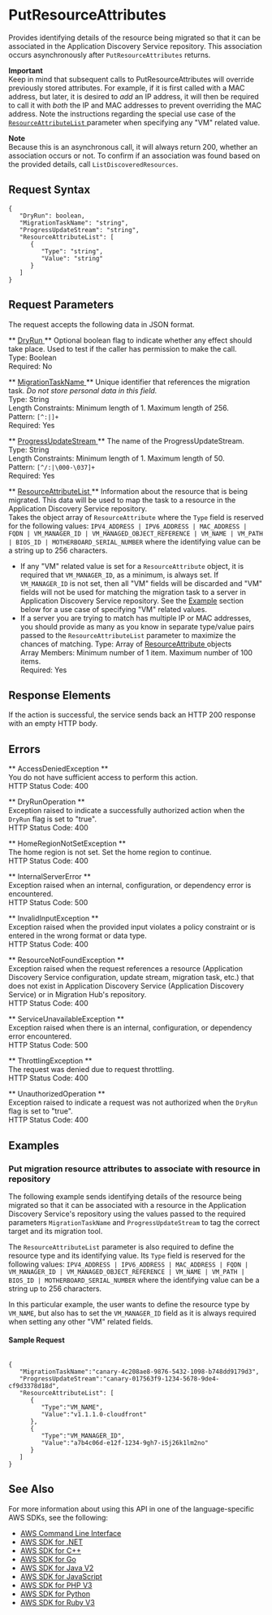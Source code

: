 # PutResourceAttributes<a name="API_PutResourceAttributes"></a>

Provides identifying details of the resource being migrated so that it can be associated in the Application Discovery Service repository\. This association occurs asynchronously after `PutResourceAttributes` returns\.

**Important**  
Keep in mind that subsequent calls to PutResourceAttributes will override previously stored attributes\. For example, if it is first called with a MAC address, but later, it is desired to *add* an IP address, it will then be required to call it with *both* the IP and MAC addresses to prevent overriding the MAC address\.
Note the instructions regarding the special use case of the [ `ResourceAttributeList` ](https://docs.aws.amazon.com/migrationhub/latest/ug/API_PutResourceAttributes.html#migrationhub-PutResourceAttributes-request-ResourceAttributeList) parameter when specifying any "VM" related value\.

**Note**  
Because this is an asynchronous call, it will always return 200, whether an association occurs or not\. To confirm if an association was found based on the provided details, call `ListDiscoveredResources`\.

## Request Syntax<a name="API_PutResourceAttributes_RequestSyntax"></a>

```
{
   "DryRun": boolean,
   "MigrationTaskName": "string",
   "ProgressUpdateStream": "string",
   "ResourceAttributeList": [ 
      { 
         "Type": "string",
         "Value": "string"
      }
   ]
}
```

## Request Parameters<a name="API_PutResourceAttributes_RequestParameters"></a>

The request accepts the following data in JSON format\.

 ** [ DryRun ](#API_PutResourceAttributes_RequestSyntax) **   <a name="migrationhub-PutResourceAttributes-request-DryRun"></a>
Optional boolean flag to indicate whether any effect should take place\. Used to test if the caller has permission to make the call\.  
Type: Boolean  
Required: No

 ** [ MigrationTaskName ](#API_PutResourceAttributes_RequestSyntax) **   <a name="migrationhub-PutResourceAttributes-request-MigrationTaskName"></a>
Unique identifier that references the migration task\. *Do not store personal data in this field\.*   
Type: String  
Length Constraints: Minimum length of 1\. Maximum length of 256\.  
Pattern: `[^:|]+`   
Required: Yes

 ** [ ProgressUpdateStream ](#API_PutResourceAttributes_RequestSyntax) **   <a name="migrationhub-PutResourceAttributes-request-ProgressUpdateStream"></a>
The name of the ProgressUpdateStream\.   
Type: String  
Length Constraints: Minimum length of 1\. Maximum length of 50\.  
Pattern: `[^/:|\000-\037]+`   
Required: Yes

 ** [ ResourceAttributeList ](#API_PutResourceAttributes_RequestSyntax) **   <a name="migrationhub-PutResourceAttributes-request-ResourceAttributeList"></a>
Information about the resource that is being migrated\. This data will be used to map the task to a resource in the Application Discovery Service repository\.  
Takes the object array of `ResourceAttribute` where the `Type` field is reserved for the following values: `IPV4_ADDRESS | IPV6_ADDRESS | MAC_ADDRESS | FQDN | VM_MANAGER_ID | VM_MANAGED_OBJECT_REFERENCE | VM_NAME | VM_PATH | BIOS_ID | MOTHERBOARD_SERIAL_NUMBER` where the identifying value can be a string up to 256 characters\.
+ If any "VM" related value is set for a `ResourceAttribute` object, it is required that `VM_MANAGER_ID`, as a minimum, is always set\. If `VM_MANAGER_ID` is not set, then all "VM" fields will be discarded and "VM" fields will not be used for matching the migration task to a server in Application Discovery Service repository\. See the [Example](https://docs.aws.amazon.com/migrationhub/latest/ug/API_PutResourceAttributes.html#API_PutResourceAttributes_Examples) section below for a use case of specifying "VM" related values\.
+  If a server you are trying to match has multiple IP or MAC addresses, you should provide as many as you know in separate type/value pairs passed to the `ResourceAttributeList` parameter to maximize the chances of matching\.
Type: Array of [ ResourceAttribute ](API_ResourceAttribute.md) objects  
Array Members: Minimum number of 1 item\. Maximum number of 100 items\.  
Required: Yes

## Response Elements<a name="API_PutResourceAttributes_ResponseElements"></a>

If the action is successful, the service sends back an HTTP 200 response with an empty HTTP body\.

## Errors<a name="API_PutResourceAttributes_Errors"></a>

 ** AccessDeniedException **   
You do not have sufficient access to perform this action\.  
HTTP Status Code: 400

 ** DryRunOperation **   
Exception raised to indicate a successfully authorized action when the `DryRun` flag is set to "true"\.  
HTTP Status Code: 400

 ** HomeRegionNotSetException **   
The home region is not set\. Set the home region to continue\.  
HTTP Status Code: 400

 ** InternalServerError **   
Exception raised when an internal, configuration, or dependency error is encountered\.  
HTTP Status Code: 500

 ** InvalidInputException **   
Exception raised when the provided input violates a policy constraint or is entered in the wrong format or data type\.  
HTTP Status Code: 400

 ** ResourceNotFoundException **   
Exception raised when the request references a resource \(Application Discovery Service configuration, update stream, migration task, etc\.\) that does not exist in Application Discovery Service \(Application Discovery Service\) or in Migration Hub's repository\.  
HTTP Status Code: 400

 ** ServiceUnavailableException **   
Exception raised when there is an internal, configuration, or dependency error encountered\.  
HTTP Status Code: 500

 ** ThrottlingException **   
The request was denied due to request throttling\.  
HTTP Status Code: 400

 ** UnauthorizedOperation **   
Exception raised to indicate a request was not authorized when the `DryRun` flag is set to "true"\.  
HTTP Status Code: 400

## Examples<a name="API_PutResourceAttributes_Examples"></a>

### Put migration resource attributes to associate with resource in repository<a name="API_PutResourceAttributes_Example_1"></a>

The following example sends identifying details of the resource being migrated so that it can be associated with a resource in the Application Discovery Service's repository using the values passed to the required parameters `MigrationTaskName` and `ProgressUpdateStream` to tag the correct target and its migration tool\.

The `ResourceAttributeList` parameter is also required to define the resource type and its identifying value\. Its `Type` field is reserved for the following values: `IPV4_ADDRESS | IPV6_ADDRESS | MAC_ADDRESS | FQDN | VM_MANAGER_ID | VM_MANAGED_OBJECT_REFERENCE | VM_NAME | VM_PATH | BIOS_ID | MOTHERBOARD_SERIAL_NUMBER` where the identifying value can be a string up to 256 characters\.

In this particular example, the user wants to define the resource type by `VM_NAME`, but also has to set the `VM_MANAGER_ID` field as it is always required when setting any other "VM" related fields\.

#### Sample Request<a name="API_PutResourceAttributes_Example_1_Request"></a>

```
            
{
   "MigrationTaskName":"canary-4c208ae8-9876-5432-1098-b748dd9179d3",
   "ProgressUpdateStream":"canary-017563f9-1234-5678-9de4-cf9d3378d18d",
   "ResourceAttributeList": [ 
      { 
         "Type":"VM_NAME",
         "Value":"v1.1.1.0-cloudfront"
      },
      { 
         "Type":"VM_MANAGER_ID",
         "Value":"a7b4c06d-e12f-1234-9gh7-i5j26k1lm2no"
      }
   ]
}
```

## See Also<a name="API_PutResourceAttributes_SeeAlso"></a>

For more information about using this API in one of the language\-specific AWS SDKs, see the following:
+  [ AWS Command Line Interface](https://docs.aws.amazon.com/goto/aws-cli/AWSMigrationHub-2017-05-31/PutResourceAttributes) 
+  [ AWS SDK for \.NET](https://docs.aws.amazon.com/goto/DotNetSDKV3/AWSMigrationHub-2017-05-31/PutResourceAttributes) 
+  [ AWS SDK for C\+\+](https://docs.aws.amazon.com/goto/SdkForCpp/AWSMigrationHub-2017-05-31/PutResourceAttributes) 
+  [ AWS SDK for Go](https://docs.aws.amazon.com/goto/SdkForGoV1/AWSMigrationHub-2017-05-31/PutResourceAttributes) 
+  [ AWS SDK for Java V2](https://docs.aws.amazon.com/goto/SdkForJavaV2/AWSMigrationHub-2017-05-31/PutResourceAttributes) 
+  [ AWS SDK for JavaScript](https://docs.aws.amazon.com/goto/AWSJavaScriptSDK/AWSMigrationHub-2017-05-31/PutResourceAttributes) 
+  [ AWS SDK for PHP V3](https://docs.aws.amazon.com/goto/SdkForPHPV3/AWSMigrationHub-2017-05-31/PutResourceAttributes) 
+  [ AWS SDK for Python](https://docs.aws.amazon.com/goto/boto3/AWSMigrationHub-2017-05-31/PutResourceAttributes) 
+  [ AWS SDK for Ruby V3](https://docs.aws.amazon.com/goto/SdkForRubyV3/AWSMigrationHub-2017-05-31/PutResourceAttributes) 